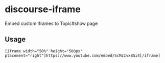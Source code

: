 # discourse-iframe
Embed custom iframes to Topic#show page

## Usage
```
[iframe width="50%" height="500px" placement="right"]https://www.youtube.com/embed/ScMzIvxBSi4[/iframe]
```
